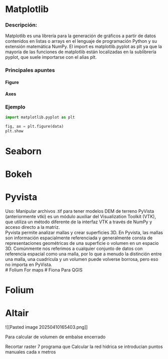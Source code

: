 # Matplotlib
### Descripción:
Matplotlib es una librería para la generación de gráficos a partir de datos contenidos en listas o arrays en el lenguaje de programación Python y su extensión matemática NumPy.  El import es matplotlib.pyplot as plt ya que la mayoría de las funciones de matplotlib están localizadas en la sublibrería pyplot, que suele importarse con el alias plt.
### Principales apuntes
#### Figure
#### Axes

### Ejemplo
```python
import matplotlib.pyplot as plt

fig, ax = plt.figure(data)
plt.show
```
# Seaborn
# Bokeh
# Pyvista
Uso: Manipular archivos .tif para tener modelos DEM de terreno
PyVista (anteriormente vtki) es un módulo auxiliar del Visualization Toolkit (VTK), que  utiliza un método diferente de la interfaz VTK a través de NumPy y acceso directo a la  matriz.   
Pyvista permite analizar mallas y crear superficies 3D. En Pyvista, las mallas son  información espacialmente referenciada y generalmente consta de representaciones  geométricas de una superficie o volumen en un espacio 3D. Comúnmente nos referimos  a cualquier conjunto de datos con referencia espacial como una malla, por lo que a  menudo la distinción entre una malla, una cuadrícula y un volumen puede volverse  borrosa, pero eso no importa en PyVista.  
	# Folium 
	For maps
	# Fiona
	Para QGIS
# Folium
# Altair






![[Pasted image 20250410165403.png]]

Para calcular de volumen de embalse encerrado

Recortar raster 7
programa que
Calcular la red hidrica
se introducian puntos manuales cada x metros 